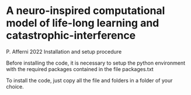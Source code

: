 # A neuro-inspired computational model of life-long learning and catastrophic-interference
P. Afferni 2022
Installation and setup procedure

Before installing the code, it is necessary to setup the python environment with the required packages contained in the file packages.txt

To install the code, just copy all the file and folders in a folder of your choice.
